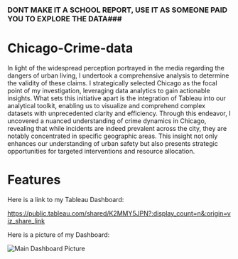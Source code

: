 ### DONT MAKE IT A SCHOOL REPORT, USE IT AS SOMEONE PAID YOU TO EXPLORE THE DATA###
# Chicago-Crime-data
 

In light of the widespread perception portrayed in the media regarding the dangers of urban living, I undertook a comprehensive analysis to determine the validity of these claims. I strategically selected Chicago as the focal point of my investigation, leveraging data analytics to gain actionable insights. What sets this initiative apart is the integration of Tableau into our analytical toolkit, enabling us to visualize and comprehend complex datasets with unprecedented clarity and efficiency. Through this endeavor, I uncovered a nuanced understanding of crime dynamics in Chicago, revealing that while incidents are indeed prevalent across the city, they are notably concentrated in specific geographic areas. This insight not only enhances our understanding of urban safety but also presents strategic opportunities for targeted interventions and resource allocation.



# Features

Here is a link to my Tableau Dashboard:

https://public.tableau.com/shared/K2MMY5JPN?:display_count=n&:origin=viz_share_link

Here is a picture of my Dashboard:

![Main Dashboard Picture](https://github.com/CatDawn29/Tippins-Chicago-Data-Project-4/assets/120760480/67b8587c-80b1-4040-bf7e-f6508208705f)
